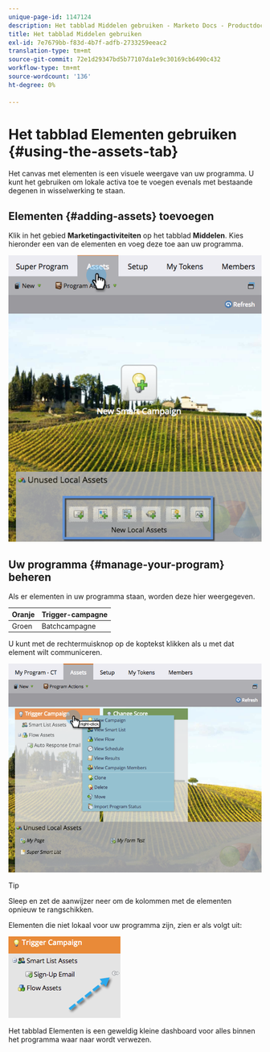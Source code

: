 ```yaml
---
unique-page-id: 1147124
description: Het tabblad Middelen gebruiken - Marketo Docs - Productdocumentatie
title: Het tabblad Middelen gebruiken
exl-id: 7e7679bb-f83d-4b7f-adfb-2733259eeac2
translation-type: tm+mt
source-git-commit: 72e1d29347bd5b77107da1e9c30169cb6490c432
workflow-type: tm+mt
source-wordcount: '136'
ht-degree: 0%

---
```


# Het tabblad Elementen gebruiken {#using-the-assets-tab}

Het canvas met elementen is een visuele weergave van uw programma. U kunt het gebruiken om lokale activa toe te voegen evenals met bestaande degenen in wisselwerking te staan.

## Elementen {#adding-assets} toevoegen

Klik in het gebied **Marketingactiviteiten** op het tabblad **Middelen**. Kies hieronder een van de elementen en voeg deze toe aan uw programma.

![](assets/programassets.png)

## Uw programma {#manage-your-program} beheren

Als er elementen in uw programma staan, worden deze hier weergegeven.

| Oranje | Trigger-campagne |
|---|---|
| Groen | Batchcampagne |

U kunt met de rechtermuisknop op de koptekst klikken als u met dat element wilt communiceren.

![](assets/assetsprefilled.png)

>[!TIP]
>
>Sleep en zet de aanwijzer neer om de kolommen met de elementen opnieuw te rangschikken.

Elementen die niet lokaal voor uw programma zijn, zien er als volgt uit:

![](assets/image2014-9-18-16-3a30-3a33.png)

Het tabblad Elementen is een geweldig kleine dashboard voor alles binnen het programma waar naar wordt verwezen.
